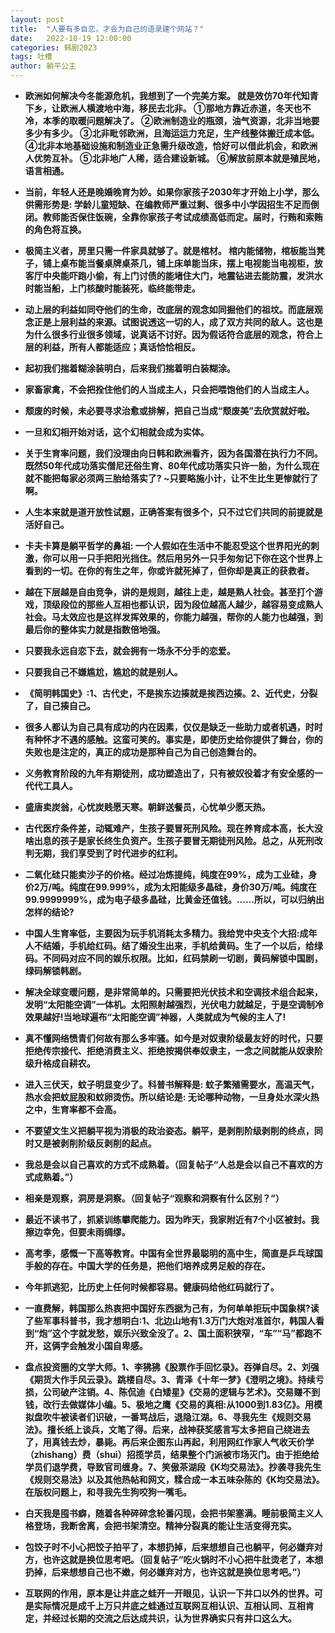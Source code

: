 ```yaml
---
layout: post
title:  "人要有多自恋，才会为自己的语录建个网站？"
date:   2022-10-19 12:00:00
categories: 韩剧2023
tags: 吐槽
author: 躺平公主
---
```

* **欧洲如何解决今冬能源危机，我想到了一个完美方案。 就是效仿70年代知青下乡，让欧洲人横渡地中海，移民去北非。 ①那地方靠近赤道，冬天也不冷，本季的取暖问题解决了。 ②欧洲制造业的瓶颈，油气资源，北非当地要多少有多少。 ③北非毗邻欧洲，且海运运力充足，生产线整体搬迁成本低。 ④北非本地基础设施和制造业正急需升级改造，恰好可以借此机会，和欧洲人优势互补。 ⑤北非地广人稀，适合建设新城。 ⑥解放前原本就是殖民地，语言相通。**

* **当前，年轻人还是晚婚晚育为妙。如果你家孩子2030年才开始上小学，那么供需形势是: 学龄儿童短缺、在编教师严重过剩、很多中小学因招生不足而倒闭。教师能否保住饭碗，全靠你家孩子考试成绩高低而定。届时，行贿和索贿的角色将互换。**

* **极简主义者，房里只需一件家具就够了。就是棺材。
棺内能储物，棺板能当凳子，铺上桌布能当餐桌牌桌茶几，铺上床单能当床，摆上电视能当电视柜，放客厅中央能吓跑小偷，有上门讨债的能堵住大门，地震钻进去能防震，发洪水时能当船，上门核酸时能装死，临终能带走。**

* **动上层的利益如同夺他们的生命，改底层的观念如同掘他们的祖坟。而底层观念正是上层利益的来源。试图说透这一切的人，成了双方共同的敌人。这也是为什么很多行业很多领域，说真话不讨好。因为假话符合底层的观念，符合上层的利益，所有人都能适应；真话恰恰相反。**

* **起初我们揣着糊涂装明白，后来我们揣着明白装糊涂。**
* **家畜家禽，不会把拴住他们的人当成主人，只会把喂饱他们的人当成主人。**

* **颓废的时候，未必要寻求治愈或排解，把自己当成“颓废美”去欣赏就好啦。**

* **一旦和幻相开始对话，这个幻相就会成为实体。**

* **关于生育率问题，我们没理由向日韩和欧洲看齐，因为各国潜在执行力不同。既然50年代成功落实僧尼还俗生育、80年代成功落实只许一胎，为什么现在就不能把每家必须两三胎给落实了?
~只要略施小计，让不生比生更惨就行了啊。**

* **人生本来就是道开放性试题，正确答案有很多个，只不过它们共同的前提就是活好自己。**

* **卡夫卡算是躺平哲学的鼻祖: 一个人假如在生活中不能忍受这个世界阳光的刺激，你可以用一只手把阳光挡住。然后用另外一只手匆匆记下你在这个世界上看到的一切。在你的有生之年，你或许就死掉了，但你却是真正的获救者。**

* **越在下层越是自由竞争，讲的是规则，越往上走，越是熟人社会。甚至打个游戏，顶级段位的那些人互相也都认识，因为段位越高人越少，越容易变成熟人社会。马太效应也是这样发挥效果的，你能力越强，帮你的人能力也越强，到最后你的整体实力就是指数倍地强。**

* **只要我永远自恋下去，就会拥有一场永不分手的恋爱。**

* **只要我自己不嫌尴尬，尴尬的就是别人。**

* **《简明韩国史》:1、古代史，不是挨东边揍就是挨西边揍。2、近代史，分裂了，自己揍自己。**

* **很多人都认为自己具有成功的内在因素，仅仅是缺乏一些助力或者机遇，时时有种怀才不遇的感触。这蛮可笑的。事实是，即使历史给你提供了舞台，你的失败也是注定的，真正的成功是那种自己为自己创造舞台的。**

* **义务教育阶段的九年有期徒刑，成功塑造出了，只有被奴役着才有安全感的一代代工具人。**

* **盛唐卖炭翁，心忧炭贱愿天寒。朝鲜送餐员，心忧单少愿天热。**

* **古代医疗条件差，动辄难产，生孩子要冒死刑风险。现在养育成本高，长大没啥出息的孩子是家长终生负资产。生孩子要冒无期徒刑风险。总之，从死刑改判无期，我们享受到了时代进步的红利。**

* **二氧化硅只能卖沙子的价格。经过冶炼提纯，纯度在99%，成为工业硅，身价2万/吨。纯度在99.999%，成为太阳能级多晶硅，身价30万/吨。纯度在99.9999999%，成为电子级多晶硅，比黄金还值钱。……所以，可以归纳出怎样的结论?**

* **中国人生育率低，主要因为玩手机消耗太多精力。我给党中央支个大招:成年人不结婚，手机给红码。结了婚没生出来，手机给黄码。生了一个以后，给绿码。不同码对应不同的娱乐权限。比如，红码禁刷一切剧，黄码解锁中国剧，绿码解锁韩剧。**

* **解决全球变暖问题，是非常简单的。只需要把光伏技术和空调技术组合起来，发明“太阳能空调”一体机。太阳照射越强烈，光伏电力就越足，于是空调制冷效果越好!当地球遍布“太阳能空调”神器，人类就成为气候的主人了!**

* **真不懂网络愤青们何故有那么多牢骚。如今是对奴隶阶级最友好的时代，只要拒绝传宗接代、拒绝消费主义、拒绝按揭供奉奴隶主，一念之间就能从奴隶阶级升格成自耕农。**

* **进入三伏天，蚊子明显变少了。科普书解释是: 蚊子繁殖需要水，高温天气，热水会把蚊屁股和蚊卵烫伤。所以结论是: 无论哪种动物，一旦身处水深火热之中，生育率都不会高。**

* **不要望文生义把躺平视为消极的政治姿态。躺平，是剥削阶级剥削的终点，同时又是被剥削阶级反剥削的起点。**

* **我总是会以自己喜欢的方式不成熟着。（回复帖子“人总是会以自己不喜欢的方式成熟着。”）**

* **相亲是观察，洞房是洞察。（回复帖子“观察和洞察有什么区别？”）**

* **最近不读书了，抓紧训练攀爬能力。因为昨天，我家附近有7个小区被封。我擦边幸免，但要未雨绸缪。**

* **高考季，感慨一下高等教育。中国有全世界最聪明的高中生，简直是乒乓球国手般的存在。中国大学的任务是，把他们培养成男足般的存在。**

* **今年抓逃犯，比历史上任何时候都容易。健康码给他红码就行了。**

* **一直费解，韩国那么热衷把中国好东西据为己有，为何单单拒玩中国象棋?读了些军事科普书，我才想明白:1、北边山地有1.3万门大炮对准首尔，韩国人看到“炮”这个字就发愁，娱乐兴致全没了。2、国土面积狭窄，“车”“马”都跑不开，这俩字会触发小国自卑感。**

* **盘点投资圈的文学大师。1、李狒狒《股票作手回忆录》。吞弹自尽。2、刘强《期货大作手风云录》。跳楼自尽。3、青泽《十年一梦》《澄明之境》。持续亏损，公司破产注销。4、陈侃迪《白矮星》《交易的逻辑与艺术》。交易赚不到钱，改行去做媒体小编。5、极地之鹰《交易的真相:从1000到1.83亿》。用模拟盘吹牛被读者们识破，一番骂战后，退隐江湖。6、寻我先生《规则交易法》。擅长纸上谈兵，文笔了得。后来，战神获奖感言写太多把自己绕进去了，用真钱去炒，暴毙。再后来企图东山再起，利用网红作家人气收天价学（zhishang）费（shui）招揽学员，结果整个门派被市场灭门。由于拒绝给学员们退学费，导致官司缠身。7、笑傲茶湖段《K均交易法》。抄袭寻我先生《规则交易法》以及其他热帖和网文，糅合成一本五味杂陈的《K均交易法》。在版权问题上，和寻我先生狗咬狗一嘴毛。**

* **白天我是囤书癖，随着各种碎碎念轮番闪现，会把书架塞满。睡前极简主义人格登场，我断舍离，会把书架清空。精神分裂真的能让生活变得充实。**

* **包饺子时不小心把饺子拍平了，本想扔掉，后来想想自己也躺平，何必嫌弃对方，也许这就是换位思考吧。（回复帖子“吃火锅时不小心把牛肚烫老了，本想扔掉，后来想想自己也不嫩，何必嫌弃对方，也许这就是换位思考吧。”）**

* **互联网的作用，原本是让井底之蛙开一开眼见，认识一下井口以外的世界。可是实际情况是成千上万只井底之蛙通过互联网互相认识、互相认同、互相肯定，并经过长期的交流之后达成共识，认为世界确实只有井口这么大。**



